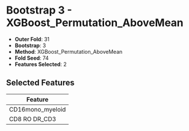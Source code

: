 # Bootstrap 3 - XGBoost_Permutation_AboveMean

- **Outer Fold**: 31
- **Bootstrap**: 3
- **Method**: XGBoost_Permutation_AboveMean
- **Fold Seed**: 74
- **Features Selected**: 2

## Selected Features

| Feature |
|---------|
| CD16mono_myeloid |
| CD8 RO DR_CD3 |
